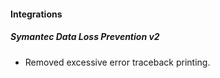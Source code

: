 
#### Integrations
##### Symantec Data Loss Prevention v2
- Removed excessive error traceback printing.
